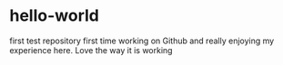 # hello-world
first test repository
first time working on Github and really enjoying my experience here. Love the way it is working
